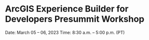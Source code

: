 # ArcGIS Experience Builder for Developers Presummit Workshop

Date: March 05 – 06, 2023
Time: 8:30 a.m. – 5:00 p.m. (PT)
